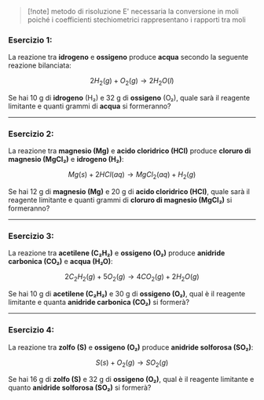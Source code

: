 


> [!note] metodo di risoluzione
> E' necessaria la conversione in moli poiché i coefficienti stechiometrici rappresentano i rapporti tra moli


### **Esercizio 1:**

La reazione tra **idrogeno** e **ossigeno** produce **acqua** secondo la seguente reazione bilanciata:

$$2H_2(g) + O_2(g) \rightarrow 2H_2O(l)$$

Se hai 10 g di **idrogeno** (H₂) e 32 g di **ossigeno** (O₂), quale sarà il reagente limitante e quanti grammi di **acqua** si formeranno?

---

### **Esercizio 2:**

La reazione tra **magnesio (Mg)** e **acido cloridrico (HCl)** produce **cloruro di magnesio (MgCl₂)** e **idrogeno (H₂)**:

$$Mg(s) + 2HCl(aq) \rightarrow MgCl_2(aq) + H_2(g)$$

Se hai 12 g di **magnesio (Mg)** e 20 g di **acido cloridrico (HCl)**, quale sarà il reagente limitante e quanti grammi di **cloruro di magnesio (MgCl₂)** si formeranno?

---

### **Esercizio 3:**

La reazione tra **acetilene (C₂H₂)** e **ossigeno (O₂)** produce **anidride carbonica (CO₂)** e **acqua (H₂O)**:

$$2C_2H_2(g) + 5O_2(g) \rightarrow 4CO_2(g) + 2H_2O(g)$$

Se hai 10 g di **acetilene (C₂H₂)** e 30 g di **ossigeno (O₂)**, qual è il reagente limitante e quanta **anidride carbonica (CO₂)** si formerà?

---

### **Esercizio 4:**

La reazione tra **zolfo (S)** e **ossigeno (O₂)** produce **anidride solforosa (SO₂)**:

$$S(s) + O_2(g) \rightarrow SO_2(g)$$

Se hai 16 g di **zolfo (S)** e 32 g di **ossigeno (O₂)**, qual è il reagente limitante e quanto **anidride solforosa (SO₂)** si formerà?